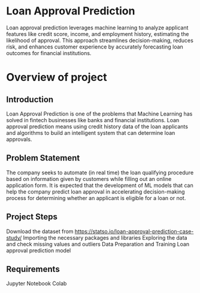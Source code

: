 # Loan Approval Prediction
Loan approval prediction leverages machine learning to analyze applicant features like credit score, income, and employment history, estimating the likelihood of approval. This approach streamlines decision-making, reduces risk, and enhances customer experience by accurately forecasting loan outcomes for financial institutions.

# Overview of project
## Introduction
Loan Approval Prediction is one of the problems that Machine Learning has solved in fintech businesses like banks and financial institutions. Loan approval prediction means using credit history data of the loan applicants and algorithms to build an intelligent system that can determine loan approvals. 

## Problem Statement
The company seeks to automate (in real time) the loan qualifying procedure based on information given by customers while filling out an online application form. It is expected that the development of ML models that can help the company predict loan approval in accelerating decision-making process for determining whether an applicant is eligible for a loan or not.

## Project Steps
Download the dataset from https://statso.io/loan-approval-prediction-case-study/
Importing the necessary packages and libraries
Exploring the data and check missing values and outliers
Data Preparation and Training Loan approval prediction model

## Requirements
Jupyter Notebook
Colab


